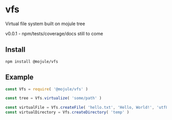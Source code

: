 # vfs

Virtual file system built on mojule tree

v0.0.1 - npm/tests/coverage/docs still to come

## Install

`npm install @mojule/vfs`

## Example

```javascript
const Vfs = require( '@mojule/vfs' )

const tree = Vfs.virtualize( 'some/path' )

const virtualFile = Vfs.createFile( 'hello.txt', 'Hello, World!', 'utf8' )
const virtualDirectory = Vfs.createDirectory( 'temp' )
```